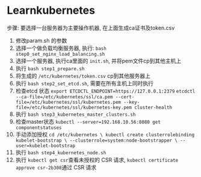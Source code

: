 # Learnkubernetes
步骤:
要选择一台服务器为主要操作机器, 在上面生成ca证书及token.csv
1. 修改param.sh 的参数
2. 选择一个做负载均衡服务器, 执行: `bash step0_set_nginx_load_balancing.sh`
3. 选择一个服务器, 执行ca里面的 `init.sh`, 并将pem文件cp到其他主机上
4. 执行 `bash step1_prepare.sh`
5. 将生成的 `/etc/kubernetes/token.csv` cp到其他服务器上
6. 执行 `bash step2_set_etcd.sh`, 需要在所有主机上同时执行
7. 检查etcd 状态 `export ETCDCTL_ENDPOINT=https://127.0.0.1:2379` `etcdctl --ca-file=/etc/kubernetes/ssl/ca.pem --cert-file=/etc/kubernetes/ssl/kubernetes.pem --key-file=/etc/kubernetes/ssl/kubernetes-key.pem cluster-health`
8. 执行 `bash step3_kubernetes_master_clusters.sh`
9. 检查master状态 `kubectl --server=192.168.10.56:8080 get componentstatuses`
10. 手动添加授权
    `cd /etc/kubernetes \
    kubectl create clusterrolebinding kubelet-bootstrap \
      --clusterrole=system:node-bootstrapper \
      --user=kubelet-bootstrap`
11. 执行 `bash step4_kubernetes_node.sh`
12. 执行 `kubectl get csr`查看未授权的 CSR 请求, `kubectl certificate approve csr-2b308`通过 CSR 请求
